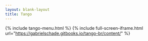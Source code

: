 ```yaml
---
layout: blank-layout
title: Tango
---
```

{% include tango-menu.html %}
{% include full-screen-iframe.html url="https://gabrielschade.gitbooks.io/tango-br/content/" %}


